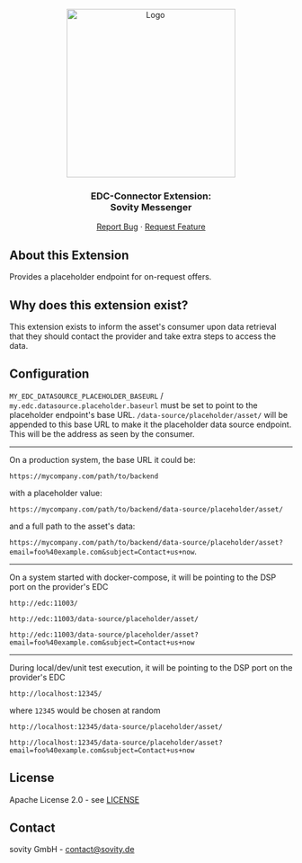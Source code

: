 <!-- PROJECT LOGO -->
<br />
<div align="center">
  <a href="https://github.com/sovity/edc-ce">
    <img src="https://raw.githubusercontent.com/sovity/edc-ui/main/src/assets/images/sovity_logo.svg" alt="Logo" width="300">
  </a>

<h3 align="center">EDC-Connector Extension:<br />Sovity Messenger</h3>

  <p align="center">
    <a href="https://github.com/sovity/edc-ce/issues/new?template=bug_report.md">Report Bug</a>
    ·
    <a href="https://github.com/sovity/edc-ce/issues/new?template=feature_request.md">Request Feature</a>
  </p>
</div>

## About this Extension

Provides a placeholder endpoint for on-request offers.

## Why does this extension exist?

This extension exists to inform the asset's consumer upon data retrieval that they should contact the provider and take extra steps to access the data.

## Configuration

`MY_EDC_DATASOURCE_PLACEHOLDER_BASEURL` / `my.edc.datasource.placeholder.baseurl` must be set to point to the placeholder endpoint's base URL.
`/data-source/placeholder/asset/` will be appended to this base URL to make it the placeholder data source endpoint. This will be the address as seen by the consumer.

---

On a production system, the base URL it could be: 

`https://mycompany.com/path/to/backend` 

with a placeholder value:

`https://mycompany.com/path/to/backend/data-source/placeholder/asset/` 

and a full path to the asset's data:

`https://mycompany.com/path/to/backend/data-source/placeholder/asset?email=foo%40example.com&subject=Contact+us+now`.

---

On a system started with docker-compose, it will be pointing to the DSP port on the provider's EDC

`http://edc:11003/`

`http://edc:11003/data-source/placeholder/asset/`

`http://edc:11003/data-source/placeholder/asset?email=foo%40example.com&subject=Contact+us+now`

---

During local/dev/unit test execution, it will be pointing to the DSP port on the provider's EDC

`http://localhost:12345/`

where `12345` would be chosen at random

`http://localhost:12345/data-source/placeholder/asset/`

`http://localhost:12345/data-source/placeholder/asset?email=foo%40example.com&subject=Contact+us+now`

## License

Apache License 2.0 - see [LICENSE](../../LICENSE)

## Contact

sovity GmbH - contact@sovity.de

